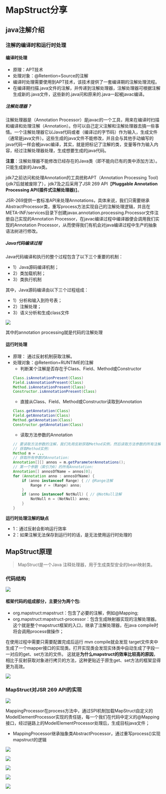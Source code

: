 # MapStruct分享

## java注解介绍

### 注解的编译时和运行时处理

#### 编译时处理

- 原理：APT技术
- 处理对象：@Retention=Source的注解
- 编译时处理需要使用到APT技术，该技术提供了一套编译期的注解处理流程。
- 在编译期扫描.java文件的注解，并传递到注解处理器，注解处理器可根据注解生成新的.java文件，这些新的.java问和原来的.java一起被javac编译。

##### 注解处理器？

注解处理器是（Annotation Processor）是javac的一个工具，用来在编译时扫描和编译和处理注解（Annotation）。你可以自己定义注解和注解处理器去搞一些事情。一个注解处理器它以Java代码或者（编译过的字节码）作为输入，生成文件（通常是java文件）。这些生成的java文件不能修改，并且会与其他手动编写的java代码一样会被javac编译，其实，就是把标记了注解的类，变量等作为输入内容，经过注解处理器处理，生成想要生成的java代码。

**注意**：注解处理器不能修改已经存在的Java类（即不能向已有的类中添加方法）。只能生成新的Java类。

jdk7之前访问和处理Annotation的工具统称APT（Annotation Processing Tool)(jdk7后就被废除了），jdk7及之后采用了JSR 269 API【**Pluggable Annotation Processing API(插件式注解处理器)**】。

JSR-269提供一套标准API来处理Annotations，具体来说，我们只需要继承AbstractProcessor类，重写process方法实现自己的注解处理逻辑，并且在META-INF/services目录下创建javax.annotation.processing.Processor文件注册自己实现的Annotation Processor，在javac编译过程中编译器便会调用我们实现的Annotation Processor，从而使得我们有机会对java编译过程中生产的抽象语法树进行修改。

##### Java代码编译过程

Java代码编译和执行的整个过程包含了以下三个重要的机制：

- 1）Java源码编译机制；
- 2）类加载机制；
- 3）类执行机制

其中，Java源码编译由以下三个过程组成：
- 1）分析和输入到符号表；
- 2）注解处理；
- 3）语义分析和生成class文件

![](https://raw.githubusercontent.com/Muscleape/MyMarkdownBlog/main/images/202208151637019.png?token=AD7IYNYPI6RMXCL2U3SSNGDC7IDCK)

其中的annotation processing就是代码的注解处理


#### 运行时处理

- 原理： 通过反射机制获取注解。
- 处理对象：@Retention=RUNTIME的注解
    - 判断某个注解是否存在于Class、Field、Method或Constructor
    ```java
    Class.isAnnotationPresent(Class)
    Field.isAnnotationPresent(Class)
    Method.isAnnotationPresent(Class)
    Constructor.isAnnotationPresent(Class)
    ```
    - 直接从Class、Field、Method或Constructor读取到Annotation
    ```java
    Class.getAnnotation(Class)
    Field.getAnnotation(Class)
    Method.getAnnotation(Class)
    Constructor.getAnnotation(Class)
    ```
    - 读取方法参数的Annotation
    ```java
    // 要读取方法参数的注解，我们先用反射获取Method实例，然后读取方法参数的所有注解
    // 获取Method实例:
    Method m = ...
    // 获取所有参数的Annotation:
    Annotation[][] annos = m.getParameterAnnotations();
    // 第一个参数（索引为0）的所有Annotation:
    Annotation[] annosOfName = annos[0];
    for (Annotation anno : annosOfName) {
        if (anno instanceof Range) { // @Range注解
            Range r = (Range) anno;
        }
        if (anno instanceof NotNull) { // @NotNull注解
            NotNull n = (NotNull) anno;
        }
    }
    ```

**运行时处理注解的缺点**
- 1：通过反射会影响运行效率
- 2：如果注解无法保存到运行时的话，是无法使用运行时处理的

## MapStruct原理

> MapStruct是一个Java 注释处理器，用于生成类型安全的bean映射类。
> 


### 代码结构

![](https://raw.githubusercontent.com/Muscleape/MyMarkdownBlog/main/images/202208151615530.png?token=AD7IYNYFWICVL7WME4RZPW3C7IAPW)

#### 框架代码的组成部分，主要分为两个包: 
- org.mapstruct:mapstruct：包含了必要的注解，例如@Mapping; 
- org.mapstruct:mapstruct-processor：包含生成映射器实现的注解处理器。这个就是整个mapstruct框架的入口，继承了注解处理器，在java compile时将会调用process做操作；

在使用过程中需要只需要配置完成后运行 mvn compile就会发现 target文件夹中生成了一个mapper接口的实现类。打开实现类会发现实体类中自动生成了字段一一对应的get、set方法的文件。
这就是**为什么mapstruct的效率比较高的原因**，相比于反射获取对象进行拷贝的方法，这种更贴近于原生get、set方法的框架显得更为高效。

![](https://raw.githubusercontent.com/Muscleape/MyMarkdownBlog/main/images/202208151621085.png?token=AD7IYN7MTI6UKD4ST7YGHF3C7IBEM)

### MapStruct对JSR 269 API的实现

![](https://raw.githubusercontent.com/Muscleape/MyMarkdownBlog/main/images/202208151722911.png?token=AD7IYN4NSFJLGD6Y2GGWL33C7IIKY)

MappingProcessor在process方法中，通过SPI机制加载MapStruct自定义的ModelElementProcessor实现的责任链，每一个我们在代码中定义的@Mapping接口，经过链路上的ModelElementProcessor处理后，生成目标java文件；

- MappingProcessor继承抽象类AbstractProcessor，通过重写process()实现mapstruct的逻辑

![](https://raw.githubusercontent.com/Muscleape/MyMarkdownBlog/main/images/202208151704612.png?token=AD7IYN2HCW4U44QCDV4SQODC7IGEA)

![](https://raw.githubusercontent.com/Muscleape/MyMarkdownBlog/main/images/202208151706030.png?token=AD7IYNYP4ZJ6TZVDEBJIRBDC7IGNW)

![](https://raw.githubusercontent.com/Muscleape/MyMarkdownBlog/main/images/202208151709578.png?token=AD7IYNYLZXWXQXNPHN5Z22DC7IG2G)

![](https://raw.githubusercontent.com/Muscleape/MyMarkdownBlog/main/images/202208151716652.png?token=AD7IYN6EO6W2HPPZHBWFBBLC7IHSQ)

![](https://raw.githubusercontent.com/Muscleape/MyMarkdownBlog/main/images/202208151726580.png?token=AD7IYN6XKWDWWFXWPO6FVZDC7IIXM)